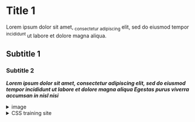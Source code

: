 # Title 1
Lorem ipsum dolor sit amet,<sub> consectetur adipiscing </sub> elit, sed do eiusmod tempor <sup> incididunt </sup> ut labore et dolore magna aliqua.

## Subtitle 1

### Subtitle 2

***Lorem ipsum dolor sit amet, consectetur adipiscing elit, sed do eiusmod tempor incididunt ut labore et dolore magna aliqua Egestas purus viverra accumsan in nisl nisi***

<details><summary> image </summary>
<p>

![Github](https://play-lh.googleusercontent.com/PCpXdqvUWfCW1mXhH1Y_98yBpgsWxuTSTofy3NGMo9yBTATDyzVkqU580bfSln50bFU=w240-h480-rw) 

</p>
</details>

<details><summary> CSS training site </summary>
<p>

[CSS training site](https://css-tricks.ir)

</p>
</details>
